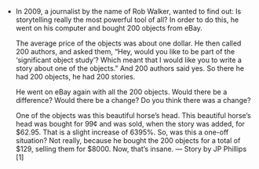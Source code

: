 - In 2009, a journalist by the name of Rob Walker, wanted to find out: Is storytelling really the most powerful tool of all? In order to do this, he went on his computer and bought 200 objects from eBay.

	The average price of the objects was about one dollar. He then called 200 authors, and asked them, “Hey, would you like to be part of the ‘significant object study’? Which meant that I would like you to write a story about one of the objects.” And 200 authors said yes. So there he had 200 objects, he had 200 stories.

	He went on eBay again with all the 200 objects. Would there be a difference? Would there be a change? Do you think there was a change?

	One of the objects was this beautiful horse’s head. This beautiful horse’s head was bought for 99¢ and was sold, when the story was added, for $62.95. That is a slight increase of 6395%. So, was this a one-off situation? Not really, because he bought the 200 objects for a total of $129, selling them for $8000. Now, that’s insane. — Story by JP Phillips [1]
